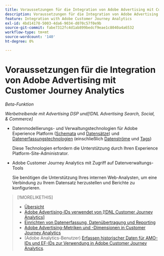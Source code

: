 ```yaml
---
title: Voraussetzungen für die Integration von Adobe Advertising mit Customer Journey Analytics
description: Voraussetzungen für die Integration von Adobe Advertising mit Customer Journey Analytics
feature: Integration with Adobe Customer Journey Analytics
exl-id: 4bd14178-5003-4da6-9034-d070c57f0e9b
source-git-commit: fabe7312fc4d1ab899bedcf9eae1c8040a4a6532
workflow-type: tm+mt
source-wordcount: '140'
ht-degree: 0%

---
```


# Voraussetzungen für die Integration von Adobe Advertising mit Customer Journey Analytics

*Beta-Funktion*

*Werbetreibende mit Advertising DSP und[!DNL Advertising Search, Social, & Commerce]*

* Datenmodellierungs- und Verwaltungstechnologien für Adobe Experience Platform ([Schemata](https://experienceleague.adobe.com/de/docs/experience-platform/xdm/home) und [Datensätze](https://experienceleague.adobe.com/de/docs/experience-platform/catalog/datasets/overview)) und [Datenerfassungstechnologien](https://experienceleague.adobe.com/de/docs/experience-platform/collection/home) (einschließlich [Datenströme](https://experienceleague.adobe.com/de/docs/experience-platform/datastreams/overview) und [Tags](https://experienceleague.adobe.com/de/docs/experience-platform/tags/home))

  Diese Technologien erfordern die Unterstützung durch Ihren Experience Platform-Site-Administrator.

* Adobe Customer Journey Analytics mit Zugriff auf Datenverwaltungs-Tools

  Sie benötigen die Unterstützung Ihres internen Web-Analysten, um eine Verbindung zu Ihrem Datensatz herzustellen und Berichte zu konfigurieren.

>[!MORELIKETHIS]
>
>* [Übersicht](overview.md)
>* [Adobe Advertising-IDs verwendet von [!DNL Customer Journey Analytics]](ids.md)
>* [Einrichten von Datenerfassung, Datenübertragung und Reporting](set-up.md)
>* [Adobe Advertising-Metriken und -Dimensionen in Customer Journey Analytics](advertising-data-in-cja.md)
>* (Adobe Analytics-Benutzer) [Erfassen historischer Daten für AMO-IDs und EF-IDs zur Verwendung in Adobe Customer Journey Analytics](/help/integrations/analytics/rvars-to-evars.md).
